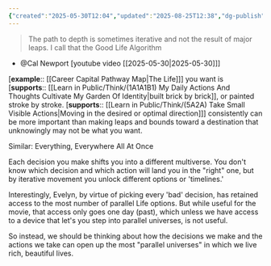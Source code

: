 ```yaml
---
{"created":"2025-05-30T12:04","updated":"2025-08-25T12:38","dg-publish":true,"dg-permalink":"think/10","dg-path":"Think/(10) The path to depth is sometimes iterative....md","permalink":"/think/10/","dgPassFrontmatter":true,"noteIcon":"1"}
---
```


> The path to depth is sometimes iterative and not the result of major leaps. I call that the Good Life Algorithm
- @Cal Newport [youtube video [[2025-05-30\|2025-05-30]]]

[**example**:: [[Career Capital Pathway Map\|The Life]]] you want is [**supports**:: [[Learn in Public/Think/(1A1A1B1) My Daily Actions And Thoughts Cultivate My Garden Of Identity\|built brick by brick]], or painted stroke by stroke. [**supports**:: [[Learn in Public/Think/(5A2A) Take Small Visible Actions\|Moving in the desired or optimal direction]]] consistently can be more important than making leaps and bounds toward a destination that unknowingly may not be what you want. 

Similar: Everything, Everywhere All At Once 

Each decision you make shifts you into a different multiverse. You don't know which decision and which action will land you in the "right" one, but by iterative movement you unlock different options or 'timelines.' 

Interestingly, Evelyn, by virtue of picking every 'bad' decision, has retained access to the most number of parallel Life options. But while useful for the movie, that access only goes one day (past), which unless we have access to a device that let's you step into parallel universes, is not useful.

So instead, we should be thinking about how the decisions we make and the actions we take can open up the most "parallel universes" in which we live rich, beautiful lives. 